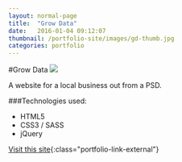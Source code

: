 ```yaml
---
layout: normal-page
title:  "Grow Data"
date:   2016-01-04 09:12:07
thumbnail: /portfolio-site/images/gd-thumb.jpg
categories: portfolio
---
```

#Grow Data
<img src="{{ site.baseurl }}/images/gd.jpg" class="showcase" />

A website for a local business out from a PSD.

###Technologies used:
* HTML5
* CSS3 / SASS
* jQuery

[Visit this site](http://www.growdata.com/){:class="portfolio-link-external"}
